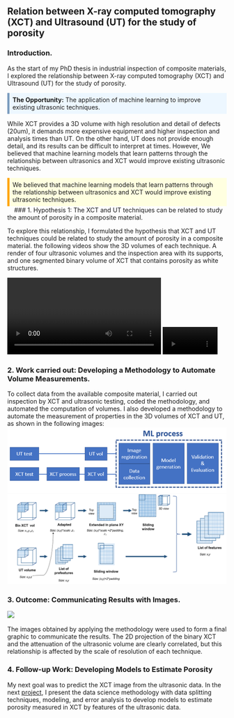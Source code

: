 ## Relation between X-ray computed tomography (XCT) and Ultrasound (UT) for the study of porosity

<!-- **Relation between X-ray computed tomography (XCT) and Ultrasound (UT) for the study of porosity:**  -->
### Introduction. 
As the start of my PhD thesis in industrial inspection of composite materials, I explored the relationship between X-ray computed tomography (XCT) and Ultrasound (UT) for the study of porosity. 

<div style="background-color: #EDF7FF; border-color: #7C9DBF; border-left: 5px solid #7C9DBF; padding: 0.5em;">    <strong>The Opportunity:</strong> The application of machine learning to improve existing ultrasonic techniques.
</div>

While XCT provides a 3D volume with high resolution and detail of defects (20um), it demands more expensive equipment and higher inspection and analysis times than UT. On the other hand, UT does not provide enough detail, and its results can be difficult to interpret at times. However, We believed that machine learning models that learn patterns through the relationship between ultrasonics and XCT would improve existing ultrasonic techniques. 

<div style="background-color: LightYellow; border-color: LightYellow; border-left: 5px solid Orange; padding: 0.5em;"> We believed that machine learning models that learn patterns through the relationship between ultrasonics and XCT would improve existing ultrasonic techniques.
</div>
&nbsp;
&nbsp;
### 1. Hypothesis 1: The XCT and UT techniques can be related to study the amount of porosity in a composite material.

 To explore this relationship, I formulated the hypothesis that XCT and UT techniques could be related to study the amount of porosity in a composite material. the following videos show the 3D volumes of each technique. A render of four ultrasonic volumes and the inspection area with its supports, and one segmented binary volume of XCT that contains porosity as white structures.

<video src="images/P1_imgs/mini_video ultrasonidos_confondo.mp4" controls="controls" style="width: 70%;"> </video> <video src="images/P1_imgs/c4_rendered.mp4" controls="controls" style="width: 25%;"> </video>
<br/>
### 2. Work carried out: Developing a Methodology to Automate Volume Measurements.

To collect data from the available composite material, I carried out inspection by XCT and ultrasonic testing, coded the methodology, and automated the computation of volumes. I also developed a methodology to automate the measurement of properties in the 3D volumes of XCT and UT, as shown in the following images:
<img src="images/P1_imgs/Methodology_layout.png?raw=true"/>
<img src="images/P1_imgs/Props_process.png?raw=true"/>
<br/>
### 3. Outcome: Communicating Results with Images.

<img src="images/P1_imgs/img_different_window.png?raw=true"/>

The images obtained by applying the methodology were used to form a final graphic to communicate the results. The 2D projection of the binary XCT and the attenuation of the ultrasonic volume are clearly correlated, but this relationship is affected by the scale of resolution of each technique. 
<br/>
### 4. Follow-up Work: Developing Models to Estimate Porosity

My next goal was to predict the XCT image from the ultrasonic data. In the next [project](/P2_Models_to_predict_porosity), I present the data science methodology with data splitting techniques, modeling, and error analysis to develop models to estimate porosity measured in XCT by features of the ultrasonic data.